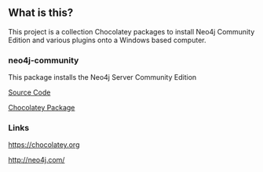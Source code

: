 ## What is this?
This project is a collection Chocolatey packages to install Neo4j Community Edition and various plugins onto a Windows based computer.


### neo4j-community
This package installs the Neo4j Server Community Edition

[Source Code](neo4j-community/)

[Chocolatey Package](https://chocolatey.org/packages/neo4j-community)


### Links
https://chocolatey.org

http://neo4j.com/

